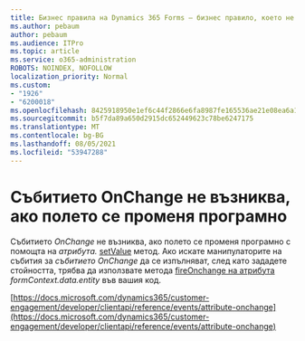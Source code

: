 ```yaml
---
title: Бизнес правила на Dynamics 365 Forms – бизнес правило, което не се използва за формуляр
ms.author: pebaum
author: pebaum
ms.audience: ITPro
ms.topic: article
ms.service: o365-administration
ROBOTS: NOINDEX, NOFOLLOW
localization_priority: Normal
ms.custom:
- "1926"
- "6200018"
ms.openlocfilehash: 8425918950e1ef6c44f2866e6fa8987fe165536ae21e08ea6a1da880f761d512
ms.sourcegitcommit: b5f7da89a650d2915dc652449623c78be6247175
ms.translationtype: MT
ms.contentlocale: bg-BG
ms.lasthandoff: 08/05/2021
ms.locfileid: "53947288"
---
```

# <a name="onchange-event-does-not-occur-if-the-field-is-changed-programmatically"></a>Събитието OnChange не възниква, ако полето се променя програмно

Събитието *OnChange* не възниква, ако полето се променя програмно с помощта на *атрибута.* [setValue](https://docs.microsoft.com/dynamics365/customer-engagement/developer/clientapi/reference/attributes/setvalue) метод. Ако искате манипулаторите на събития за *събитието OnChange* да се изпълняват, след като зададете стойността, трябва да използвате метода [fireOnchange на атрибута](https://docs.microsoft.com/dynamics365/customer-engagement/developer/clientapi/reference/attributes/fireonchange) *formContext.data.entity* във вашия код.

[https://docs.microsoft.com/dynamics365/customer-engagement/developer/clientapi/reference/events/attribute-onchange](https://docs.microsoft.com/dynamics365/customer-engagement/developer/clientapi/reference/events/attribute-onchange)
